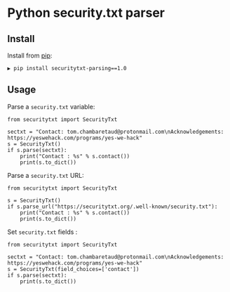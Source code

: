 # Python security.txt parser

## Install

Install from [pip](https://pypi.org/project/securitytxt-parsing/1.0/):

```
▶ pip install securitytxt-parsing==1.0
```

## Usage

Parse a `security.txt` variable:
```python3
from securitytxt import SecurityTxt

sectxt = "Contact: tom.chambaretaud@protonmail.com\nAcknowledgements: https://yeswehack.com/programs/yes-we-hack"
s = SecurityTxt()
if s.parse(sectxt):
    print("Contact : %s" % s.contact())
    print(s.to_dict()) 
```

Parse a `security.txt` URL:
```python3
from securitytxt import SecurityTxt

s = SecurityTxt()
if s.parse_url("https://securitytxt.org/.well-known/security.txt"):
    print("Contact : %s" % s.contact())
    print(s.to_dict())
```

Set `security.txt` fields :
```python3
from securitytxt import SecurityTxt

sectxt = "Contact: tom.chambaretaud@protonmail.com\nAcknowledgements: https://yeswehack.com/programs/yes-we-hack"
s = SecurityTxt(field_choices=['contact'])
if s.parse(sectxt):
    print(s.to_dict())
```

